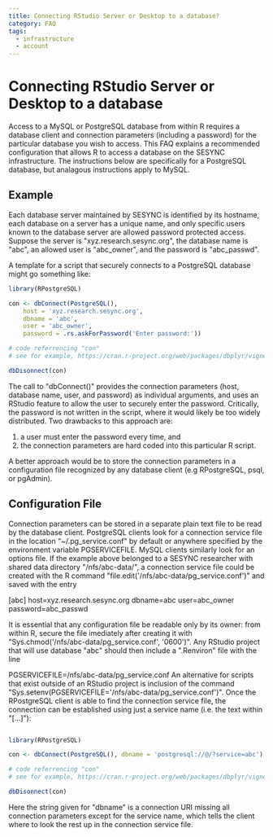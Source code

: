 ```yaml
---
title: Connecting RStudio Server or Desktop to a database? 
category: FAQ
tags:
  - infrastructure
  - account
---
```


# Connecting RStudio Server or Desktop to a database 

Access to a MySQL or PostgreSQL database from within R requires a database client and connection parameters (including a password) for the particular database you wish to access. This FAQ explains a recommended configuration that allows R to access a database on the SESYNC infrastructure. The instructions below are specifically for a PostgreSQL database, but analagous instructions apply to MySQL.

## Example

Each database server maintained by SESYNC is identified by its hostname, each database on a server has a unique name, and only specific users known to the database server are allowed password protected access. Suppose the server is "xyz.research.sesync.org",  the database name is "abc", an allowed user is "abc_owner", and the password is "abc_passwd".

A template for a script that securely connects to a PostgreSQL database might go something like:

``` r
library(RPostgreSQL)

con <- dbConnect(PostgreSQL(),
    host = 'xyz.research.sesync.org',
    dbname = 'abc',
    user = 'abc_owner',
    password = .rs.askForPassword('Enter password:'))

# code referrencing "con"
# see for example, https://cran.r-project.org/web/packages/dbplyr/vignettes/dbplyr.html

dbDisonnect(con)
```

The call to "dbConnect()" provides the connection parameters (host, database name, user, and password) as individual arguments, and uses an RStudio feature to allow the user to securely enter the password. Critically, the password is not written in the script, where it would likely be too widely distributed. Two drawbacks to this approach are:

1. a user must enter the password every time, and
2. the connection parameters are hard coded into this particular R script.

A better approach would be to store the connection parameters in a configuration file recognized by any database client (e.g RPostgreSQL, psql, or pgAdmin).

## Configuration File

Connection parameters can be stored in a separate plain text file to be read by the database client. PostgreSQL clients look for a connection service file in the location "~/.pg_service.conf" by default or anywhere specified by the environment variable PGSERVICEFILE. MySQL clients similarly look for an options file. If the example above belonged to a SESYNC researcher with shared data directory "/nfs/abc-data/", a connection service file could be created with the R command "file.edit('/nfs/abc-data/pg_service.conf')" and saved with the entry

[abc]
host=xyz.research.sesync.org
dbname=abc
user=abc_owner
password=abc_passwd


It is essential that any configuration file be readable only by its owner: from within R, secure the file imediately after creating it with "Sys.chmod('/nfs/abc-data/pg_service.conf', '0600')". Any RStudio project that will use database "abc" should then include a ".Renviron" file with the line

PGSERVICEFILE=/nfs/abc-data/pg_service.conf
An alternative for scripts that exist outside of an RStudio project is inclusion of the command "Sys.setenv(PGSERVICEFILE='/nfs/abc-data/pg_service.conf')". Once the RPostgreSQL client is able to find the connection service file, the connection can be established using just a service name (i.e. the text within "[...]"):

```r

library(RPostgreSQL)

con <- dbConnect(PostgreSQL(), dbname = 'postgresql://@/?service=abc')

# code referrencing "con"
# see for example, https://cran.r-project.org/web/packages/dbplyr/vignettes/dbplyr.html

dbDisonnect(con)
```

Here the string given for "dbname" is a connection URI missing all connection parameters except for the service name, which tells the client where to look the rest up in the connection service file.






